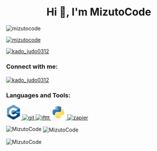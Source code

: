 <h1 align="center">Hi 👋, I'm MizutoCode</h1>

<p align="left"> <img src="https://komarev.com/ghpvc/?username=mizutocode&label=Profile%20views&color=0e75b6&style=flat" alt="mizutocode" /> </p>

<p align="left"> <a href="https://github.com/ryo-ma/github-profile-trophy"><img src="https://github-profile-trophy.vercel.app/?username=mizutocode" alt="mizutocode" /></a> </p>

<p align="left"> <a href="https://twitter.com/kado_judo0312" target="blank"><img src="https://img.shields.io/twitter/follow/kado_judo0312?logo=twitter&style=for-the-badge" alt="kado_judo0312" /></a> </p>

<h3 align="left">Connect with me:</h3>
<p align="left">
<a href="https://twitter.com/kado_judo0312" target="blank"><img align="center" src="https://raw.githubusercontent.com/rahuldkjain/github-profile-readme-generator/master/src/images/icons/Social/twitter.svg" alt="kado_judo0312" height="30" width="40" /></a>
</p>

<h3 align="left">Languages and Tools:</h3>
<p align="left"> <a href="https://www.w3schools.com/cpp/" target="_blank" rel="noreferrer"> <img src="https://raw.githubusercontent.com/devicons/devicon/master/icons/cplusplus/cplusplus-original.svg" alt="cplusplus" width="40" height="40"/> </a> <a href="https://git-scm.com/" target="_blank" rel="noreferrer"> <img src="https://www.vectorlogo.zone/logos/git-scm/git-scm-icon.svg" alt="git" width="40" height="40"/> </a> <a href="https://ifttt.com/" target="_blank" rel="noreferrer"> <img src="https://www.vectorlogo.zone/logos/ifttt/ifttt-ar21.svg" alt="ifttt" width="40" height="40"/> </a> <a href="https://www.python.org" target="_blank" rel="noreferrer"> <img src="https://raw.githubusercontent.com/devicons/devicon/master/icons/python/python-original.svg" alt="python" width="40" height="40"/> </a> <a href="https://zapier.com" target="_blank" rel="noreferrer"> <img src="https://www.vectorlogo.zone/logos/zapier/zapier-icon.svg" alt="zapier" width="40" height="40"/> </a> </p>

<p><img align="left" src="https://github-readme-stats.vercel.app/api/top-langs?username=MizutoCode&show_icons=true&locale=en&hide=jupyternotebook&layout=compact" alt="MizutoCode" /></p>

<p>&nbsp;<img align="center" src="https://github-readme-stats.vercel.app/api?username=MizutoCode&show_icons=true&locale=en" alt="MizutoCode" /></p>

<p><img align="center" src="https://github-readme-streak-stats.herokuapp.com/?user=MizutoCode&" alt="MizutoCode" /></p>
